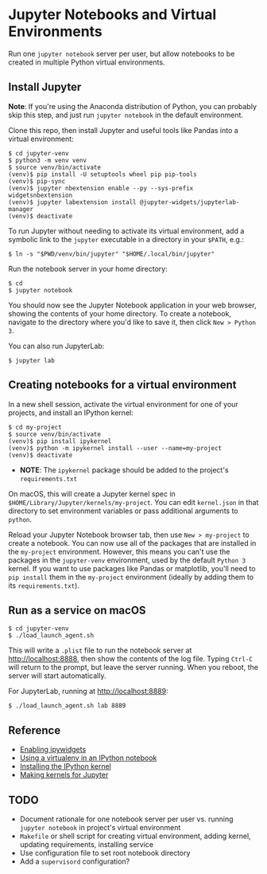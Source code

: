 # Jupyter Notebooks and Virtual Environments

Run one `jupyter notebook` server per user, but allow notebooks to be created in multiple Python virtual environments.

## Install Jupyter

**Note**: If you're using the Anaconda distribution of Python, you can probably skip this step, and just run `jupyter notebook` in the default environment.

Clone this repo, then install Jupyter and useful tools like Pandas into a virtual environment:

```text
$ cd jupyter-venv
$ python3 -m venv venv
$ source venv/bin/activate
(venv)$ pip install -U setuptools wheel pip pip-tools
(venv)$ pip-sync
(venv)$ jupyter nbextension enable --py --sys-prefix widgetsnbextension
(venv)$ jupyter labextension install @jupyter-widgets/jupyterlab-manager
(venv)$ deactivate
```

To run Jupyter without needing to activate its virtual environment, add a symbolic link to the `jupyter` executable in a directory in your `$PATH`, e.g.:

```text
$ ln -s "$PWD/venv/bin/jupyter" "$HOME/.local/bin/jupyter"
```

Run the notebook server in your home directory:

```
$ cd
$ jupyter notebook
```

You should now see the Jupyter Notebook application in your web browser, showing the contents of your home directory. To create a notebook, navigate to the directory where you'd like to save it, then click `New > Python 3`.

You can also run JupyterLab:

```
$ jupyter lab
```

## Creating notebooks for a virtual environment

In a new shell session, activate the virtual environment for one of your projects, and install an IPython kernel:

```text
$ cd my-project
$ source venv/bin/activate
(venv)$ pip install ipykernel
(venv)$ python -m ipykernel install --user --name=my-project
(venv)$ deactivate
```

- **NOTE**: The `ipykernel` package should be added to the project's `requirements.txt`

On macOS, this will create a Jupyter kernel spec in `$HOME/Library/Jupyter/kernels/my-project`. You can edit `kernel.json` in that directory to set environment variables or pass additional arguments to `python`.

Reload your Jupyter Notebook browser tab, then use `New > my-project` to create a notebook. You can now use all of the packages that are installed in the `my-project` environment. However, this means you can't use the packages in the `jupyter-venv` environment, used by the default `Python 3` kernel. If you want to use packages like Pandas or matplotlib, you'll need to `pip install` them in the `my-project` environment (ideally by adding them to its `requirements.txt`).

## Run as a service on macOS

```text
$ cd jupyter-venv
$ ./load_launch_agent.sh
```

This will write a `.plist` file to run the notebook server at <http://localhost:8888>, then show the contents of the log file. Typing `Ctrl-C` will return to the prompt, but leave the server running. When you reboot, the server will start automatically.

For JupyterLab, running at <http://localhost:8889>:

```text
$ ./load_launch_agent.sh lab 8889
```

## Reference

- [Enabling ipywidgets](https://ipywidgets.readthedocs.io/en/stable/user_install.html)
- [Using a virtualenv in an IPython notebook](http://help.pythonanywhere.com/pages/IPythonNotebookVirtualenvs)
- [Installing the IPython kernel](https://ipython.readthedocs.io/en/latest/install/kernel_install.html)
- [Making kernels for Jupyter](https://jupyter-client.readthedocs.io/en/latest/kernels.html)

## TODO

- Document rationale for one notebook server per user vs. running `jupyter notebook` in project's virtual environment
- `Makefile` or shell script for creating virtual environment, adding kernel, updating requirements, installing service
- Use configuration file to set root notebook directory
- Add a `supervisord` configuration?
